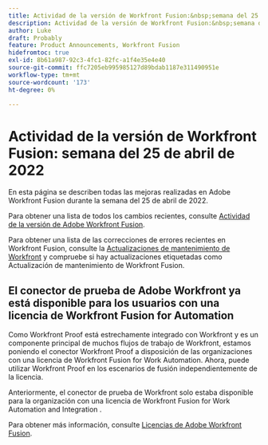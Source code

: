 ```yaml
---
title: Actividad de la versión de Workfront Fusion:&nbsp;semana del 25 de abril de 2022
description: Actividad de la versión de Workfront Fusion:&nbsp;semana del 25 de abril de 2022
author: Luke
draft: Probably
feature: Product Announcements, Workfront Fusion
hidefromtoc: true
exl-id: 8b61a987-92c3-4fc1-82fc-a1f4e35e4e40
source-git-commit: ffc7205eb995985127d89bdab1187e311490951e
workflow-type: tm+mt
source-wordcount: '173'
ht-degree: 0%

---
```


# Actividad de la versión de Workfront Fusion: semana del 25 de abril de 2022

En esta página se describen todas las mejoras realizadas en Adobe Workfront Fusion durante la semana del 25 de abril de 2022.

Para obtener una lista de todos los cambios recientes, consulte [Actividad de la versión de Adobe Workfront Fusion](../../../product-announcements/product-releases/fusion-release-activity/fusion-release-activity.md).

Para obtener una lista de las correcciones de errores recientes en Workfront Fusion, consulte la [Actualizaciones de mantenimiento de Workfront](https://one.workfront.com/s/article/Workfront-Maintenance-Updates-1882317350) y compruebe si hay actualizaciones etiquetadas como Actualización de mantenimiento de Workfront Fusion.

## El conector de prueba de Adobe Workfront ya está disponible para los usuarios con una licencia de Workfront Fusion for Automation

Como Workfront Proof está estrechamente integrado con Workfront y es un componente principal de muchos flujos de trabajo de Workfront, estamos poniendo el conector Workfront Proof a disposición de las organizaciones con una licencia de Workfront Fusion for Work Automation. Ahora, puede utilizar Workfront Proof en los escenarios de fusión independientemente de la licencia.

Anteriormente, el conector de prueba de Workfront solo estaba disponible para la organización con una licencia de Workfront Fusion for Work Automation and Integration .

Para obtener más información, consulte [Licencias de Adobe Workfront Fusion](../../../workfront-fusion/get-started/license-automation-vs-integration.md).
